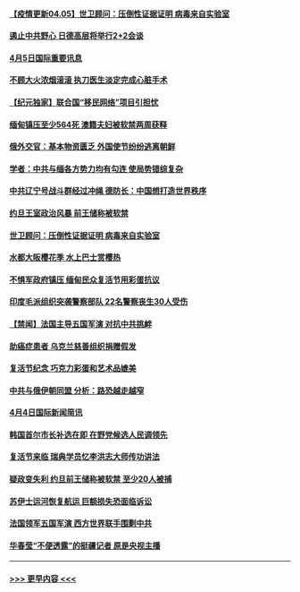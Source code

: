 #### [【疫情更新04.05】世卫顾问：压倒性证据证明 病毒来自实验室](../pages/prog202/a103078521.md?t=04052302) 
#### [遏止中共野心 日德高层将举行2+2会谈](../pages/prog202/a103089144.md?t=04052302) 
#### [4月5日国际重要讯息](../pages/prog202/a103089121.md?t=04052302) 
#### [不顾大火浓烟滚滚 执刀医生淡定完成心脏手术](../pages/prog202/a103089046.md?t=04052302) 
#### [【纪元独家】联合国“移民网络”项目引担忧](../pages/prog202/a103089008.md?t=04052302) 
#### [缅甸镇压至少564死 澳籍夫妇被软禁两周获释](../pages/prog202/a103088969.md?t=04052302) 
#### [俄外交官：基本物资匮乏 外国使节纷纷逃离朝鲜](../pages/prog202/a103088876.md?t=04052302) 
#### [学者：中共与缅各方势力均有勾连 使局势错综复杂](../pages/prog202/a103088839.md?t=04052302) 
#### [中共辽宁号战斗群经过冲绳 德防长：中国想打造世界秩序](../pages/prog202/a103088857.md?t=04052302) 
#### [约旦王室政治风暴 前王储称被软禁](../pages/prog202/a103088864.md?t=04052302) 
#### [世卫顾问：压倒性证据证明 病毒来自实验室](../pages/prog202/a103088848.md?t=04052302) 
#### [水都大阪樱花季 水上巴士赏樱热](../pages/prog202/a103088813.md?t=04052302) 
#### [不惧军政府镇压 缅甸民众复活节用彩蛋抗议](../pages/prog202/a103088815.md?t=04052302) 
#### [印度毛派组织突袭警察部队 22名警察丧生30人受伤](../pages/prog202/a103088795.md?t=04052302) 
#### [【禁闻】法国主导五国军演 对抗中共挑衅](../pages/prog202/a103088764.md?t=04052302) 
#### [助癌症患者 乌克兰慈善组织捐赠假发](../pages/prog202/a103088743.md?t=04052302) 
#### [复活节纪念 巧克力彩蛋和艺术品媲美](../pages/prog202/a103088738.md?t=04052302) 
#### [中共与俄伊朝同盟 分析：路恐越走越窄](../pages/prog202/a103088735.md?t=04052302) 
#### [4月4日国际新闻简讯](../pages/prog202/a103088716.md?t=04052302) 
#### [韩国首尔市长补选在即 在野党候选人民调领先](../pages/prog202/a103088664.md?t=04052302) 
#### [复活节来临 瑞典学员忆李洪志大师传功讲法](../pages/prog202/a103088650.md?t=04052302) 
#### [疑政变失利 约旦前王储称被软禁 至少20人被捕](../pages/prog202/a103088485.md?t=04052302) 
#### [苏伊士运河恢复航运 巨额损失恐面临诉讼](../pages/prog202/a103088479.md?t=04052302) 
#### [法国领军五国军演 西方世界联手围剿中共](../pages/prog202/a103088428.md?t=04052302) 
#### [华春莹“不便透露”的挺疆记者 原是央视主播](../pages/prog202/a103088425.md?t=04052302) 

----
#### [ >>> 更早内容 <<< ](../indexes/prog202-earlier.md)
